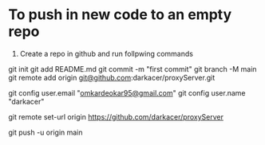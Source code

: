 # To push in new code to an empty repo
1. Create a repo in github and run follpwing commands


git init
git add README.md
git commit -m "first commit"
git branch -M main
git remote add origin git@github.com:darkacer/proxyServer.git

git config user.email "omkardeokar95@gmail.com"
git config user.name "darkacer"

git remote set-url origin https://github.com/darkacer/proxyServer

git push -u origin main
